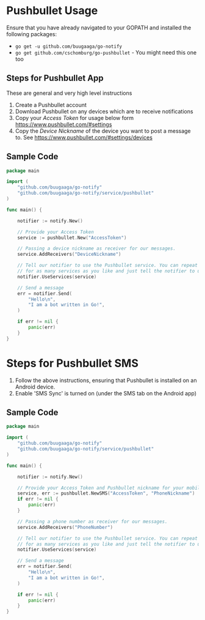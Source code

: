 # Pushbullet Usage

Ensure that you have already navigated to your GOPATH and installed the following packages:

- `go get -u github.com/buugaaga/go-notify`
- `go get github.com/cschomburg/go-pushbullet` - You might need this one too

## Steps for Pushbullet App

These are general and very high level instructions

1. Create a Pushbullet account
2. Download Pushbullet on any devices which are to receive notifications
3. Copy your _Access Token_ for usage below form https://www.pushbullet.com/#settings
4. Copy the _Device Nickname_ of the device you want to post a message to. See https://www.pushbullet.com/#settings/devices

## Sample Code

```go
package main

import (
    "github.com/buugaaga/go-notify"
    "github.com/buugaaga/go-notify/service/pushbullet"
)

func main() {

    notifier := notify.New()

    // Provide your Access Token
    service := pushbullet.New("AccessToken")

    // Passing a device nickname as receiver for our messages.
    service.AddReceivers("DeviceNickname")

    // Tell our notifier to use the Pushbullet service. You can repeat the above process
    // for as many services as you like and just tell the notifier to use them.
    notifier.UseServices(service)

    // Send a message
    err = notifier.Send(
        "Hello\n",
        "I am a bot written in Go!",
    )

    if err != nil {
        panic(err)
    }
}
```

# Steps for Pushbullet SMS

1. Follow the above instructions, ensuring that Pushbullet is installed on an Android device.
2. Enable 'SMS Sync' is turned on (under the SMS tab on the Android app)

## Sample Code

```go
package main

import (
    "github.com/buugaaga/go-notify"
    "github.com/buugaaga/go-notify/service/pushbullet"
)

func main() {

    notifier := notify.New()

    // Provide your Access Token and Pushbullet nickname for your mobile device
    service, err := pushbullet.NewSMS("AccessToken", "PhoneNickname")
    if err != nil {
        panic(err)
    }

    // Passing a phone number as receiver for our messages.
    service.AddReceivers("PhoneNumber")

    // Tell our notifier to use the Pushbullet service. You can repeat the above process
    // for as many services as you like and just tell the notifier to use them.
    notifier.UseServices(service)

    // Send a message
    err = notifier.Send(
        "Hello\n",
        "I am a bot written in Go!",
    )

    if err != nil {
        panic(err)
    }
}
```

